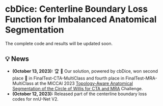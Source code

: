 # cbDice: Centerline Boundary Loss Function for Imbalanced Anatomical Segmentation
The complete code and results will be updated soon.

## :bulb: News
* **(October 13, 2023):** :trophy: :tada: Our solution, powered by cbDice, won second place 🥈 in FinalTest-CTA-MultiClass and fourth place in FinalTest-MRA-MultiClass at the MICCAI 2023 [Topology-Aware Anatomical Segmentation of the Circle of Willis for CTA and MRA](https://topcow23.grand-challenge.org/evaluation/finaltest-cta-multiclass/leaderboard) Challenge.
* **(October 12, 2023):** Released part of the centerline boundary loss codes for nnU-Net V2.
